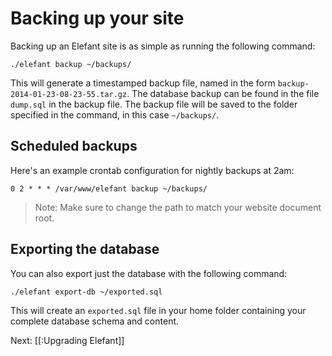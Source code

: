 # Backing up your site

Backing up an Elefant site is as simple as running the following command:

	./elefant backup ~/backups/

This will generate a timestamped backup file, named in the form `backup-2014-01-23-08-23-55.tar.gz`.
The database backup can be found in the file `dump.sql` in the backup file.
The backup file will be saved to the folder specified in the command, in this case `~/backups/`.

## Scheduled backups

Here's an example crontab configuration for nightly backups at 2am:

	0 2 * * * /var/www/elefant backup ~/backups/

> Note: Make sure to change the path to match your website document root.

## Exporting the database

You can also export just the database with the following command:

	./elefant export-db ~/exported.sql

This will create an `exported.sql` file in your home folder containing your complete
database schema and content.

Next: [[:Upgrading Elefant]]